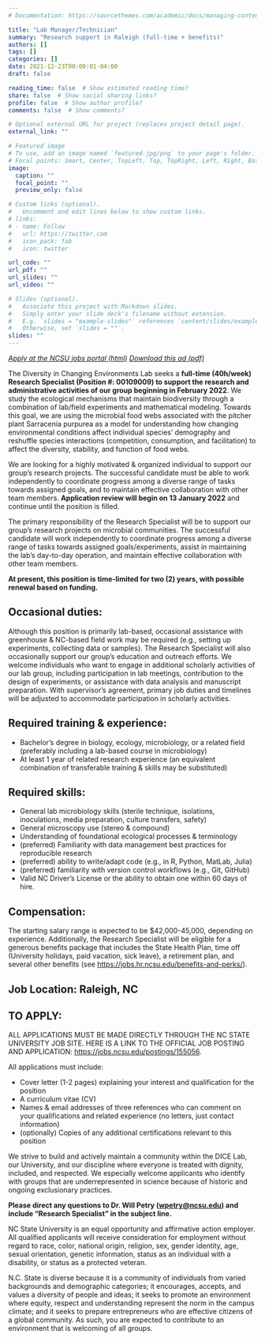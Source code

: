 ```yaml
---
# Documentation: https://sourcethemes.com/academic/docs/managing-content/

title: "Lab Manager/Technician"
summary: "Research support in Raleigh (full-time + benefits)"
authors: []
tags: []
categories: []
date: 2021-12-23T00:00:01-04:00
draft: false

reading_time: false  # Show estimated reading time?
share: false  # Show social sharing links?
profile: false  # Show author profile?
comments: false  # Show comments?

# Optional external URL for project (replaces project detail page).
external_link: ""

# Featured image
# To use, add an image named `featured.jpg/png` to your page's folder.
# Focal points: Smart, Center, TopLeft, Top, TopRight, Left, Right, BottomLeft, Bottom, BottomRight.
image:
  caption: ""
  focal_point: ""
  preview_only: false

# Custom links (optional).
#   Uncomment and edit lines below to show custom links.
# links:
# - name: Follow
#   url: https://twitter.com
#   icon_pack: fab
#   icon: twitter

url_code: ""
url_pdf: ""
url_slides: ""
url_video: ""

# Slides (optional).
#   Associate this project with Markdown slides.
#   Simply enter your slide deck's filename without extension.
#   E.g. `slides = "example-slides"` references `content/slides/example-slides.md`.
#   Otherwise, set `slides = ""`.
slides: ""
---
```


[*Apply at the NCSU jobs portal (html)*](https://jobs.ncsu.edu/postings/155056)
[*Download this ad (pdf)*](files/ad_research-specialist_2021.pdf)

The Diversity in Changing Environments Lab seeks a **full-time (40h/week) Research Specialist (Position #: 00109009) to support the research and administrative activities of our group beginning in February 2022**. We study the ecological mechanisms that maintain biodiversity through a combination of lab/field experiments and mathematical modeling. Towards this goal, we are using the microbial food webs associated with the pitcher plant Sarracenia purpurea as a model for understanding how changing environmental conditions affect individual species’ demography and reshuffle species interactions (competition, consumption, and facilitation) to affect the diversity, stability, and function of food webs.

We are looking for a highly motivated & organized individual to support our group’s research projects. The successful candidate must be able to work independently to coordinate progress among a diverse range of tasks towards assigned goals, and to maintain effective collaboration with other team members. **Application review will begin on 13 January 2022** and continue until the position is filled.

The primary responsibility of the Research Specialist will be to support our group’s research projects on microbial communities. The successful candidate will work independently to coordinate progress among a diverse range of tasks towards assigned goals/experiments, assist in maintaining the lab’s day-to-day operation, and maintain effective collaboration with other team members.

**At present, this position is time-limited for two (2) years, with possible renewal based on funding.**

## Occasional duties:
Although this position is primarily lab-based, occasional assistance with greenhouse & NC-based field work may be required (e.g., setting up experiments, collecting data or samples). The Research Specialist will also occasionally support our group’s education and outreach efforts. We welcome individuals who want to engage in additional scholarly activities of our lab group, including participation in lab meetings, contribution to the design of experiments, or assistance with data analysis and manuscript preparation. With supervisor’s agreement, primary job duties and timelines will be adjusted to accommodate participation in scholarly activities.

## Required training & experience:
-	Bachelor’s degree in biology, ecology, microbiology, or a related field (preferably including a lab-based course in microbiology)
-	At least 1 year of related research experience (an equivalent combination of transferable training & skills may be substituted)

## Required skills:
-	General lab microbiology skills (sterile technique, isolations, inoculations, media preparation, culture transfers, safety)
-	General microscopy use (stereo & compound)
-	Understanding of foundational ecological processes & terminology
-	(preferred) Familiarity with data management best practices for reproducible research
-	(preferred) ability to write/adapt code (e.g., in R, Python, MatLab, Julia)
-	(preferred) familiarity with version control workflows (e.g., Git, GitHub)
-	Valid NC Driver’s License or the ability to obtain one within 60 days of hire.

## Compensation:
The starting salary range is expected to be $42,000-45,000, depending on experience. Additionally, the Research Specialist will be eligible for  a generous benefits package that includes the State Health Plan, time off (University holidays, paid vacation, sick leave), a retirement plan, and several other benefits (see https://jobs.hr.ncsu.edu/benefits-and-perks/).

## Job Location: Raleigh, NC

## TO APPLY:
ALL APPLICATIONS MUST BE MADE DIRECTLY THROUGH THE NC STATE UNIVERSITY JOB SITE. HERE IS A LINK TO THE OFFICIAL JOB POSTING AND APPLICATION: https://jobs.ncsu.edu/postings/155056.

All applications must include:
-	Cover letter (1-2 pages) explaining your interest and qualification for the position
-	A curriculum vitae (CV)
-	Names & email addresses of three references who can comment on your qualifications and related experience (no letters, just contact information)
-	(optionally) Copies of any additional certifications relevant to this position

We strive to build and actively maintain a community within the DICE Lab, our University, and our discipline where everyone is treated with dignity, included, and respected. We especially welcome applicants who identify with groups that are underrepresented in science because of historic and ongoing exclusionary practices.

**Please direct any questions to Dr. Will Petry (wpetry@ncsu.edu) and include “Research Specialist” in the subject line.**

NC State University is an equal opportunity and affirmative action employer. All qualified applicants will receive consideration for employment without regard to race, color, national origin, religion, sex, gender identity, age, sexual orientation, genetic information, status as an individual with a disability, or status as a protected veteran.

N.C. State is diverse because it is a community of individuals from varied backgrounds and demographic categories; it encourages, accepts, and values a diversity of people and ideas; it seeks to promote an environment where equity, respect and understanding represent the norm in the campus climate; and it seeks to prepare entrepreneurs who are effective citizens of a global community. As such, you are expected to contribute to an environment that is welcoming of all groups.
